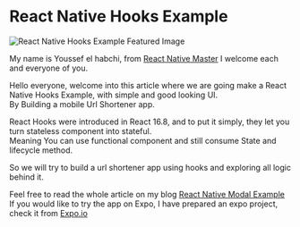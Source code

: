
# React Native Hooks Example

  

![React Native Hooks Example Featured Image](https://reactnativemaster.com/wp-content/uploads/2020/02/React-Native-Hooks-Example-featured.png)
  

My name is Youssef el habchi, from [React Native Master](https://reactnativemaster.com) I welcome each and everyone of you.



Hello everyone, welcome into this article where we are going make a React Native Hooks Example, with simple and good looking UI.  
By Building a mobile Url Shortener app.

React Hooks were introduced in React 16.8, and to put it simply, they let you turn stateless component into stateful.  
Meaning You can use functional component and still consume State and lifecycle method.

So we will try to build a url shortener app using hooks and exploring all logic behind it.


Feel free to read the whole article on my blog [React Native Modal Example](https://reactnativemaster.com/react-native-hooks-example/)
If you would like to try the app on Expo, I have prepared an expo project, check it from  [Expo.io](https://expo.io/@alhydra/react-native-hooks-example)
